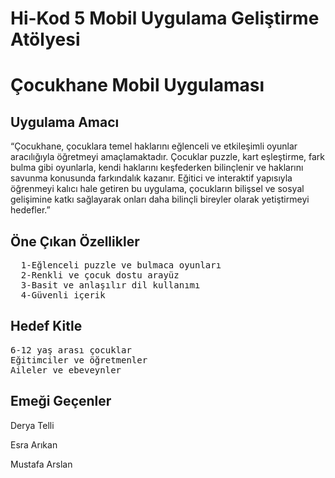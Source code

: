 
<h1> Hi-Kod 5 Mobil Uygulama Geliştirme Atölyesi </h1>
<h1> Çocukhane Mobil Uygulaması </h1>
<h2> Uygulama Amacı </h2>
<p>“Çocukhane, çocuklara temel haklarını eğlenceli ve etkileşimli oyunlar aracılığıyla öğretmeyi amaçlamaktadır. Çocuklar puzzle, kart eşleştirme, fark bulma gibi oyunlarla, kendi haklarını keşfederken bilinçlenir ve haklarını savunma konusunda farkındalık kazanır. Eğitici ve interaktif yapısıyla öğrenmeyi kalıcı hale getiren bu uygulama, çocukların bilişsel ve sosyal gelişimine katkı sağlayarak onları daha bilinçli bireyler olarak yetiştirmeyi hedefler.”</p>

<h2>Öne Çıkan Özellikler </h2>
<pre>
  1-Eğlenceli puzzle ve bulmaca oyunları
  2-Renkli ve çocuk dostu arayüz
  3-Basit ve anlaşılır dil kullanımı
  4-Güvenli içerik
</pre>

<h2>Hedef Kitle</h2>
<pre>
6-12 yaş arası çocuklar
Eğitimciler ve öğretmenler
Aileler ve ebeveynler
</pre>

<h2>Emeği Geçenler</h2>
<p>Derya Telli</p>
<p>Esra Arıkan</p>
<p>Mustafa Arslan</p>
